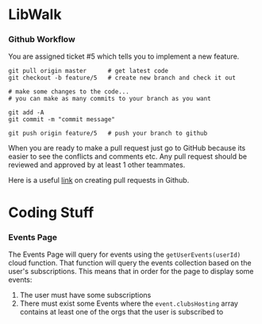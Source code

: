 # LibWalk

### Github Workflow
You are assigned ticket #5 which tells you to implement a new feature.


```
git pull origin master      # get latest code
git checkout -b feature/5   # create new branch and check it out

# make some changes to the code... 
# you can make as many commits to your branch as you want

git add -A
git commit -m "commit message"

git push origin feature/5   # push your branch to github
```
When you are ready to make a pull request just go to GitHub because its easier to see the conflicts and comments etc. Any pull request should be reviewed and approved by at least 1 other teammates. 

Here is a useful [link](https://help.github.com/en/github/collaborating-with-issues-and-pull-requests/merging-a-pull-request) on creating pull requests in Github. 

# Coding Stuff

### Events Page

The Events Page will query for events using the `getUserEvents(userId)` cloud function. That function will query the events collection based on the user's subscriptions. This means that in order for the page to display some events:

1. The user must have some subscriptions
2. There must exist some Events where the `event.clubsHosting` array contains at least one of the orgs that the user is subscribed to 
